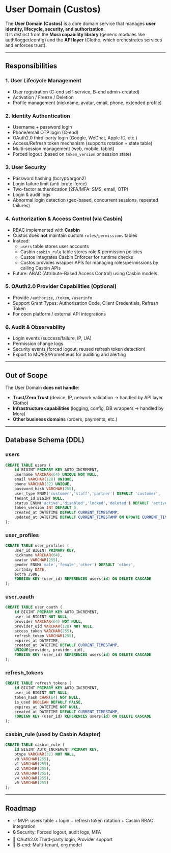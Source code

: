 # User Domain (Custos)

The **User Domain (Custos)** is a core domain service that manages **user identity, lifecycle, security, and authorization**.  
It is distinct from the **Mora capability library** (generic modules like auth/logger/config) and the **API layer** (Clotho, which orchestrates services and enforces trust).

---

## Responsibilities

### 1. User Lifecycle Management
- User registration (C-end self-service, B-end admin-created)
- Activation / Freeze / Deletion
- Profile management (nickname, avatar, email, phone, extended profile)

### 2. Identity Authentication
- Username + password login
- Phone/email OTP login (C-end)
- OAuth2.0 third-party login (Google, WeChat, Apple ID, etc.)
- Access/Refresh token mechanism (supports rotation + state table)
- Multi-session management (web, mobile, tablet)
- Forced logout (based on `token_version` or session state)

### 3. User Security
- Password hashing (bcrypt/argon2)
- Login failure limit (anti-brute-force)
- Two-factor authentication (2FA/MFA: SMS, email, OTP)
- Login & audit logs
- Abnormal login detection (geo-based, concurrent sessions, repeated failures)

### 4. Authorization & Access Control (via Casbin)
- RBAC implemented with **Casbin**
- Custos does **not** maintain custom `roles/permissions` tables
- Instead:
  - `users` table stores user accounts
  - Casbin `casbin_rule` table stores role & permission policies
  - Custos integrates Casbin Enforcer for runtime checks
  - Custos provides wrapper APIs for managing roles/permissions by calling Casbin APIs
- Future: ABAC (Attribute-Based Access Control) using Casbin models

### 5. OAuth2.0 Provider Capabilities (Optional)
- Provide `/authorize`, `/token`, `/userinfo`
- Support Grant Types: Authorization Code, Client Credentials, Refresh Token
- For open platform / external API integrations

### 6. Audit & Observability
- Login events (success/failure, IP, UA)
- Permission change logs
- Security events (forced logout, reused refresh token detection)
- Export to MQ/ES/Prometheus for auditing and alerting

---

## Out of Scope
The User Domain **does not handle**:
- **Trust/Zero Trust** (device, IP, network validation → handled by API layer Clotho)
- **Infrastructure capabilities** (logging, config, DB wrappers → handled by Mora)
- **Other business domains** (orders, payments, etc.)

---

## Database Schema (DDL)

### users
```sql
CREATE TABLE users (
    id BIGINT PRIMARY KEY AUTO_INCREMENT,
    username VARCHAR(64) UNIQUE NOT NULL,
    email VARCHAR(128) UNIQUE,
    phone VARCHAR(32) UNIQUE,
    password_hash VARCHAR(255),
    user_type ENUM('customer','staff','partner') DEFAULT 'customer',
    tenant_id BIGINT NULL,
    status ENUM('active','disabled','locked','deleted') DEFAULT 'active',
    token_version INT DEFAULT 0,
    created_at DATETIME DEFAULT CURRENT_TIMESTAMP,
    updated_at DATETIME DEFAULT CURRENT_TIMESTAMP ON UPDATE CURRENT_TIMESTAMP
);
```

### user_profiles
```sql
CREATE TABLE user_profiles (
    user_id BIGINT PRIMARY KEY,
    nickname VARCHAR(64),
    avatar VARCHAR(255),
    gender ENUM('male','female','other') DEFAULT 'other',
    birthday DATE,
    extra JSON,
    FOREIGN KEY (user_id) REFERENCES users(id) ON DELETE CASCADE
);
```

### user_oauth
```sql
CREATE TABLE user_oauth (
    id BIGINT PRIMARY KEY AUTO_INCREMENT,
    user_id BIGINT NOT NULL,
    provider VARCHAR(64) NOT NULL,
    provider_uid VARCHAR(128) NOT NULL,
    access_token VARCHAR(255),
    refresh_token VARCHAR(255),
    expires_at DATETIME,
    created_at DATETIME DEFAULT CURRENT_TIMESTAMP,
    UNIQUE(provider, provider_uid),
    FOREIGN KEY (user_id) REFERENCES users(id) ON DELETE CASCADE
);
```

### refresh_tokens
```sql
CREATE TABLE refresh_tokens (
    id BIGINT PRIMARY KEY AUTO_INCREMENT,
    user_id BIGINT NOT NULL,
    token_hash CHAR(64) NOT NULL,
    is_used BOOLEAN DEFAULT FALSE,
    expires_at DATETIME NOT NULL,
    created_at DATETIME DEFAULT CURRENT_TIMESTAMP,
    FOREIGN KEY (user_id) REFERENCES users(id) ON DELETE CASCADE
);
```

### casbin_rule (used by Casbin Adapter)
```sql
CREATE TABLE casbin_rule (
    id BIGINT AUTO_INCREMENT PRIMARY KEY,
    ptype VARCHAR(32) NOT NULL,
    v0 VARCHAR(255),
    v1 VARCHAR(255),
    v2 VARCHAR(255),
    v3 VARCHAR(255),
    v4 VARCHAR(255),
    v5 VARCHAR(255)
);
```

---

## Roadmap
- ✅ MVP: users table + login + refresh token rotation + Casbin RBAC integration
- 🔒 Security: Forced logout, audit logs, MFA
- 🔑 OAuth2.0: Third-party login, Provider support
- 🏢 B-end: Multi-tenant, org model
